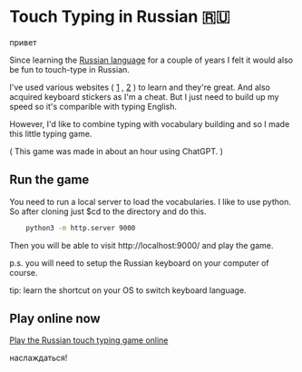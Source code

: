 # Touch Typing in Russian 🇷🇺

привет

Since learning the [Russian language](https://www.youtube.com/watch?v=GIKX9RYOX5w) for a couple of years I felt it would also be fun to touch-type in Russian.

I've used various websites ( [1](https://www.ratatype.com/courses/russian/) , [2](https://www.typingstudy.com/en-russian-3/) ) to learn and they're great. And also acquired keyboard stickers as I'm a cheat. But I just need to build up my speed so it's comparible with typing English.

However, I'd like to combine typing with vocabulary building and so I made this little typing game.

( This game was made in about an hour using ChatGPT. )


## Run the game

You need to run a local server to load the vocabularies. I like to use python. So after cloning just $cd to the directory and do this.

```bash
    python3 -m http.server 9000
```

Then you will be able to visit http://localhost:9000/ and play the game.

p.s. you will need to setup the Russian keyboard on your computer of course.

tip: learn the shortcut on your OS to switch keyboard language.


## Play online now

<a href="http://typing.eventual.technology/">Play the Russian touch typing game online</a>


наслаждаться!